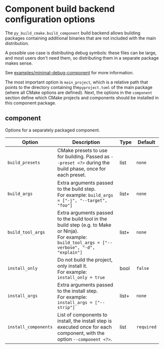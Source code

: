 # Component build backend configuration options

The `py_build_cmake.build_component` build backend allows building packages containing additional binaries that are not included with the main distribution.

A possible use case is distributing debug symbols: these files can be large, and most users don't need them, so distributing them in a separate package makes sense.

See [examples/minimal-debug-component](https://github.com/tttapa/py-build-cmake/tree/main/examples/minimal-debug-component) for more information.

The most important option is `main_project`, which is a relative path that points to the directory containing the`pyproject.toml` of the main package (where all CMake options are defined). Next, the options in the `component` section define which CMake projects and components should be installed in this component package.

## component
Options for a separately packaged component.

| Option | Description | Type | Default |
|--------|-------------|------|---------|
| `build_presets` | CMake presets to use for building. Passed as `--preset <?>` during the build phase, once for each preset. | list | `none` |
| `build_args` | Extra arguments passed to the build step.<br/>For example: `build_args = ["-j", "--target", "foo"]` | list+ | `none` |
| `build_tool_args` | Extra arguments passed to the build tool in the build step (e.g. to Make or Ninja).<br/>For example: `build_tool_args = ["--verbose", "-d", "explain"]` | list+ | `none` |
| `install_only` | Do not build the project, only install it.<br/>For example: `install_only = true` | bool | `false` |
| `install_args` | Extra arguments passed to the install step.<br/>For example: `install_args = ["--strip"]` | list+ | `none` |
| `install_components` | List of components to install, the install step is executed once for each component, with the option `--component <?>`. | list | `required` |
